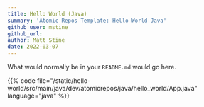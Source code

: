 ```yaml
---
title: Hello World (Java)
summary: 'Atomic Repos Template: Hello World Java'
github_user: mstine
github_url: 
author: Matt Stine
date: 2022-03-07
---
```


What would normally be in your `README.md` would go here.

{{% code file="/static/hello-world/src/main/java/dev/atomicrepos/java/hello_world/App.java" language="java" %}}
